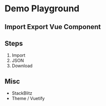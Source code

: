 # Demo Playground
<script setup>
  // vue-path-test.md
  import { ref } from 'vue'
  import importExportDemo from '#docs/src/components/import-export-demo.vue'
  // import {sampleCoreColorsTheme} from "##/lib/materialDesignThemeColorConstants.mjs";
</script>
## Import Export Vue Component

<importExportDemo/>



[//]: # (* todo. add vue component here)
[//]: # (* priority is probably)

## Steps
1. Import
2. JSON
3. Download

## Misc
* StackBlitz
* Theme / Vuetify

[//]: # (## JSON-Vue Block)

[//]: # (:::details)

[//]: # (```json-vue)

[//]: # ({{sampleCoreColorsTheme}})

[//]: # (```)

[//]: # (:::)